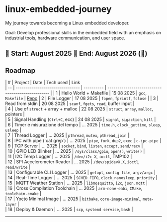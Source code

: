 # linux-embedded-journey
My journey towards becoming a Linux embedded developer.

Goal: Develop professional skills in the embedded field with an emphasis on industrial tools, hardware communication, and user space.

:date: Start: August 2025
:date: End: August 2026 (🤞)
---

## Roadmap
| #  | Project                          | Date       | Tech used                                         | Link          
| -- | -------------------------------- | ---------- | ------------------------------------------------- | 
| 1  | Hello World + Makefile           | 15 08 2025 | `gcc`, `Makefile`                                 | [Repo](https://github.com/moi24py/hello-c)
| 2  | File Logger                      | 17 08 2025 | `fopen`, `fprintf`, `fclose`                      |
| 3  | Read from stdin                  | 20 08 2025 | `scanf`, `fgets`, `read`, buffer input            |     
| 4  | Use of `struct` + array + malloc | 22 08 2025 | `struct`, `array`, `malloc`, pointers             |              
| 5  | Signal Handling (`Ctrl+C`, ecc)  | 24 08 2025 | `signal`, `sigaction`, `kill`                     |            
| 6  | Timer e misurazione del tempo    | ... 2025   | `time.h`, `clock_gettime`, `sleep`, `usleep`      |               
| 7  | Thread Logger                    | ... 2025   | `pthread`, `mutex`, `pthread_join`                |           
| 8  | IPC with pipe (\`cat grep\`)     | ... 2025   | `pipe`, `fork`, `dup2`, `exec` | `c-ipc-pipe`     |
| 9  | TCP Server                       | ... 2025   | `socket`, `bind`, `listen`, `accept`, `send/recv` |                
| 10 | GPIO LED Blinker                 | ... 2025   | `/sys/class/gpio`, `open()`, `write()`            |                 
| 11 | I2C Temp Logger                  | ... 2025   | `/dev/i2c-X`, `ioctl`, TMP102                     |            
| 12 | SPI Accelerometer Reader         | ... 2025   | `/dev/spidevX.X`, `ioctl`, `read/write`           |            
| 13 | Configurable CLI Logger          | ... 2025   | `getopt`, `config file`, `argv/argc`              |               
| 14 | Real-Time Logger                 | ... 2025   | `SCHED_FIFO`, `clock_nanosleep`, `priority`       |                   
| 15 | MQTT Weather Station             | ... 2025   | `libmosquitto`, `i2c`, `json`, `mqtt`             |                
| 16 | Cross Compilation Toolchain      | ... 2025   | `arm-none-eabi`, `CMake`, `toolchain.cmake`       |       
| 17 | Yocto Minimal Image              | ... 2025   | `bitbake`, `core-image-minimal`, `meta-layer`     |         
| 18 | Deploy & Daemon                  | ... 2025   | `scp`, `systemd service`, `bash`                  |

---
